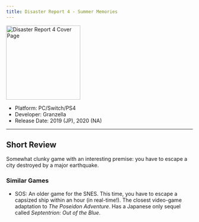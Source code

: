 ```yaml
---
title: Disaster Report 4 - Summer Memories
---
```


<img src="https://upload.wikimedia.org/wikipedia/en/5/56/Disaster_Report_4.png" alt="Disaster Report 4 Cover Page" width="200" align="center">

- Platform: PC/Switch/PS4
- Developer: Granzella
- Release Date: 2019 (JP), 2020 (NA)

---

## Short Review
Somewhat clunky game with an interesting premise: you have to escape a city destroyed by a major earthquake.

### Similar Games
- SOS: An older game for the SNES. This time, you have to escape a capsized ship within an hour (in real-time!). The closest video-game adaptation to <i>The Poseidon Adventure</i>. Has a Japanese only sequel called <i>Septentrion: Out of the Blue</i>.